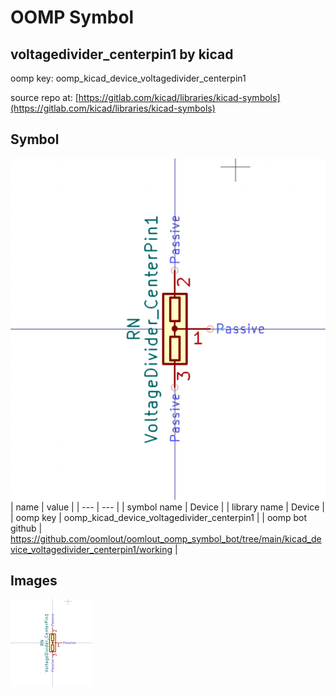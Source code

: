 # OOMP Symbol  
## voltagedivider_centerpin1  by kicad  
  
oomp key: oomp_kicad_device_voltagedivider_centerpin1  
  
source repo at: [https://gitlab.com/kicad/libraries/kicad-symbols](https://gitlab.com/kicad/libraries/kicad-symbols)  
## Symbol  
  
[![working.png](working_600.png)](working.png)  
| name | value | 
| --- | --- | 
| symbol name | Device | 
| library name | Device | 
| oomp key | oomp_kicad_device_voltagedivider_centerpin1 | 
| oomp bot github | https://github.com/oomlout/oomlout_oomp_symbol_bot/tree/main/kicad_device_voltagedivider_centerpin1/working | 
## Images  
  
[![working.png](working_140.png)](working.png)  
